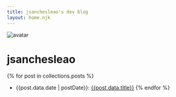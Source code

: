 ```yaml
---
title: jsanchesleao's dev blog
layout: home.njk
---
```


![avatar](https://avatars.githubusercontent.com/u/990967)

# jsanchesleao

{% for post in collections.posts %}
- {{post.data.date | postDate}}: [{{post.data.title}}](.{{post.url}})
{% endfor %}
